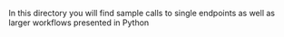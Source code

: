 In this directory you will find sample calls to single endpoints as well
as larger workflows presented in Python
